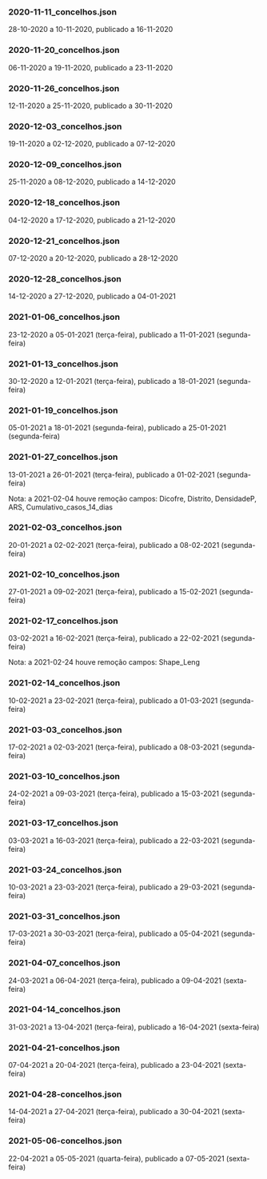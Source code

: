 
### 2020-11-11_concelhos.json
28-10-2020 a 10-11-2020, publicado a 16-11-2020

### 2020-11-20_concelhos.json
06-11-2020 a 19-11-2020, publicado a 23-11-2020

### 2020-11-26_concelhos.json
12-11-2020 a 25-11-2020, publicado a 30-11-2020

### 2020-12-03_concelhos.json
19-11-2020 a 02-12-2020, publicado a 07-12-2020

### 2020-12-09_concelhos.json
25-11-2020 a 08-12-2020, publicado a 14-12-2020

### 2020-12-18_concelhos.json
04-12-2020 a 17-12-2020, publicado a 21-12-2020

### 2020-12-21_concelhos.json
07-12-2020 a 20-12-2020, publicado a 28-12-2020

### 2020-12-28_concelhos.json
14-12-2020 a 27-12-2020, publicado a 04-01-2021

### 2021-01-06_concelhos.json
23-12-2020 a 05-01-2021 (terça-feira), publicado a 11-01-2021 (segunda-feira)

### 2021-01-13_concelhos.json
30-12-2020 a 12-01-2021 (terça-feira), publicado a 18-01-2021 (segunda-feira)

### 2021-01-19_concelhos.json
05-01-2021 a 18-01-2021 (segunda-feira), publicado a 25-01-2021 (segunda-feira)

### 2021-01-27_concelhos.json
13-01-2021 a 26-01-2021 (terça-feira), publicado a 01-02-2021 (segunda-feira)

Nota: a 2021-02-04 houve remoção campos:
Dicofre, Distrito, DensidadeP, ARS, Cumulativo_casos_14_dias

### 2021-02-03_concelhos.json
20-01-2021 a 02-02-2021 (terça-feira), publicado a 08-02-2021 (segunda-feira)

### 2021-02-10_concelhos.json
27-01-2021 a 09-02-2021 (terça-feira), publicado a 15-02-2021 (segunda-feira)

### 2021-02-17_concelhos.json
03-02-2021 a 16-02-2021 (terça-feira), publicado a 22-02-2021 (segunda-feira)

Nota: a 2021-02-24 houve remoção campos:
Shape_Leng

### 2021-02-14_concelhos.json
10-02-2021 a 23-02-2021 (terça-feira), publicado a 01-03-2021 (segunda-feira)

### 2021-03-03_concelhos.json
17-02-2021 a 02-03-2021 (terça-feira), publicado a 08-03-2021 (segunda-feira)

### 2021-03-10_concelhos.json
24-02-2021 a 09-03-2021 (terça-feira), publicado a 15-03-2021 (segunda-feira)

### 2021-03-17_concelhos.json
03-03-2021 a 16-03-2021 (terça-feira), publicado a 22-03-2021 (segunda-feira)

### 2021-03-24_concelhos.json
10-03-2021 a 23-03-2021 (terça-feira), publicado a 29-03-2021 (segunda-feira)

### 2021-03-31_concelhos.json
17-03-2021 a 30-03-2021 (terça-feira), publicado a 05-04-2021 (segunda-feira)

### 2021-04-07_concelhos.json
24-03-2021 a 06-04-2021 (terça-feira), publicado a 09-04-2021 (sexta-feira)

### 2021-04-14_concelhos.json
31-03-2021 a 13-04-2021 (terça-feira), publicado a 16-04-2021 (sexta-feira)

### 2021-04-21-concelhos.json
07-04-2021 a 20-04-2021 (terça-feira), publicado a 23-04-2021 (sexta-feira)

### 2021-04-28-concelhos.json
14-04-2021 a 27-04-2021 (terça-feira), publicado a 30-04-2021 (sexta-feira)

### 2021-05-06-concelhos.json
22-04-2021 a 05-05-2021 (quarta-feira), publicado a 07-05-2021 (sexta-feira)
